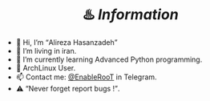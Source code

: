 <h1 align="center">♨️ <strong><i>Information</i></strong></h1>
<ul>
  <li>  👋 Hi, I’m <q>Alireza Hasanzadeh</q></li>
  <li>  👀 I’m living in iran.</li>
  <li>  🌱 I’m currently learning Advanced Python programming.</li>
  <li>  💞️ ArchLinux User.</li>
  <li>  📫 Contact me: <a href="https://t.me/EnableRoot/">@EnableRooT</a> in Telegram.</li>
  <li>  ⚠️ <q>Never forget report bugs !</q>.</li>
 </ul>
